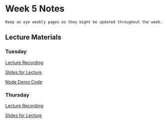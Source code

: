 Week 5 Notes
============================

```{note}
Keep an eye weekly pages as they might be updated throughout the week.
```

## Lecture Materials


### Tuesday

[Lecture Recording]()


<a href="../resources/10_31_23-server-side-development.pdf" >Slides for Lecture</a>

<a href="../resources/node_demo.zip" >Node Demo Code</a>


### Thursday

[Lecture Recording]()

<a href="../resources/11-2-23-angular_components.pdf" >Slides for Lecture</a>
